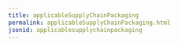 ```yaml
---
title: applicableSupplyChainPackaging
permalink: applicableSupplyChainPackaging.html
jsonid: applicablesupplychainpackaging
---
```

